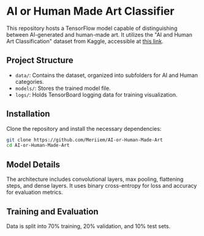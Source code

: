 # AI or Human Made Art Classifier

This repository hosts a TensorFlow model capable of distinguishing between AI-generated and human-made art. It utilizes the "AI and Human Art Classification" dataset from Kaggle, accessible at [this link](https://www.kaggle.com/datasets/kausthubkannan/ai-and-human-art-classification).

## Project Structure

- `data/`: Contains the dataset, organized into subfolders for AI and Human categories.
- `models/`: Stores the trained model file.
- `logs/`: Holds TensorBoard logging data for training visualization.

## Installation

Clone the repository and install the necessary dependencies:

```bash
git clone https://github.com/Meriiem/AI-or-Human-Made-Art
cd AI-or-Human-Made-Art
```

## Model Details
The architecture includes convolutional layers, max pooling, flattening steps, and dense layers. It uses binary cross-entropy for loss and accuracy for evaluation metrics.

## Training and Evaluation
Data is split into 70% training, 20% validation, and 10% test sets.
